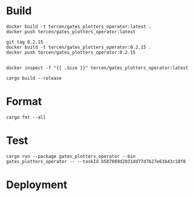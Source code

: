# Build

```shell 
docker build -t tercen/gates_plotters_operator:latest .
docker push tercen/gates_plotters_operator:latest

git tag 0.2.15
docker build -t tercen/gates_plotters_operator:0.2.15 .
docker push tercen/gates_plotters_operator:0.2.15


docker inspect -f "{{ .Size }}" tercen/gates_plotters_operator:latest
```

```shell
cargo build --release
```


# Format
```shell
cargo fmt --all
```

# Test

```shell
cargo run --package gates_plotters_operator --bin gates_plotters_operator -- --taskId b587089d2031dd77d7b27e63843c18f0
```

# Deployment


